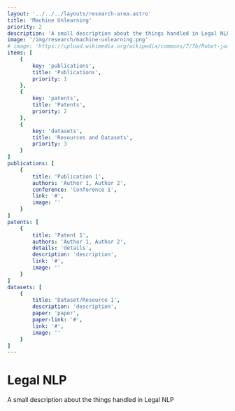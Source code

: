 ```yaml
---
layout: '../../../layouts/research-area.astro'
title: 'Machine Unlearning'
priority: 2
description: 'A small description about the things handled in Legal NLP'
image: '/img/research/machine-unlearning.png'
# image: 'https://upload.wikimedia.org/wikipedia/commons/7/7b/Robot-judge.svg'
items: [
    {
        key: 'publications',
        title: 'Publications',
        priority: 1
    },
    {
        key: 'patents',
        title: 'Patents',
        priority: 2
    },
    {
        key: 'datasets',
        title: 'Resources and Datasets',
        priority: 3
    }
]
publications: [
    {
        title: 'Publication 1',
        authors: 'Author 1, Author 2',
        conference: 'Conference 1',
        link: '#',
        image: ''
    }
]
patents: [
    {
        title: 'Patent 1',
        authors: 'Author 1, Author 2',
        details: 'details',
        description: 'description',
        link: '#',
        image: ''
    }
]
datasets: [
    {
        title: 'Dataset/Resource 1',
        description: 'description',
        paper: 'paper',
        paper-link: '#',
        link: '#',
        image: ''
    }
]
---
```

# Legal NLP

A small description about the things handled in Legal NLP